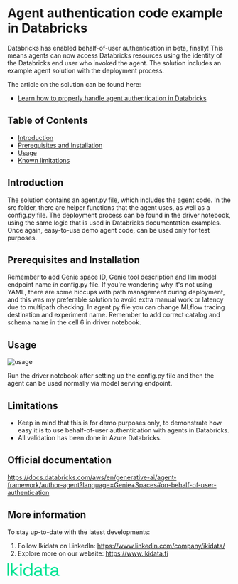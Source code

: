 # Agent authentication code example in Databricks

Databricks has enabled behalf-of-user authentication in beta, finally! This means agents can now access Databricks resources using the identity of the Databricks end user who invoked the agent. The solution includes an example agent solution with the deployment process.

The article on the solution can be found here: 
* [Learn how to properly handle agent authentication in Databricks](https://www.ikidata.fi/post/learn-how-to-properly-handle-agent-authentication-in-databricks)

## Table of Contents

- [Introduction](#introduction)
- [Prerequisites and Installation](#prerequisites-and-installation)
- [Usage](#usage)
- [Known limitations](#Limitations)

## Introduction

The solution contains an agent.py file, which includes the agent code. In the src folder, there are helper functions that the agent uses, as well as a config.py file. The deployment process can be found in the driver notebook, using the same logic that is used in Databricks documentation examples. Once again, easy-to-use demo agent code, can be used only for test purposes.

## Prerequisites and Installation 

Remember to add Genie space ID, Genie tool description and llm model endpoint name in config.py file. If you're wondering why it's not using YAML, there are some hiccups with path management during deployment, and this was my preferable solution to avoid extra manual work or latency due to multipath checking. In agent.py file you can change MLflow tracing destination and experiment name. Remember to add correct catalog and schema name in the cell 6 in driver notebook.

## Usage

![usage](https://static.wixstatic.com/media/729282_07d53dd477f84405b0487b8e926f6a0a~mv2.gif)

Run the driver notebook after setting up the config.py file and then the agent can be used normally via model serving endpoint. 

## Limitations
- Keep in mind that this is for demo purposes only, to demonstrate how easy it is to use behalf-of-user authentication with agents in Databricks.
- All validation has been done in Azure Databricks.

## Official documentation
https://docs.databricks.com/aws/en/generative-ai/agent-framework/author-agent?language=Genie+Spaces#on-behalf-of-user-authentication

## More information
To stay up-to-date with the latest developments: 
1) Follow Ikidata on LinkedIn: https://www.linkedin.com/company/ikidata/ 
2) Explore more on our website: https://www.ikidata.fi

![logo](https://github.com/ikidata/ikidata_public_pictures/blob/main/logos/Ikidata_aurora_small.png?raw=true)
